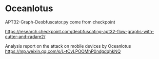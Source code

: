 # Oceanlotus

APT32-Graph-Deobfuscator.py  come from checkpoint

https://research.checkpoint.com/deobfuscating-apt32-flow-graphs-with-cutter-and-radare2/

Analysis report on the attack on mobile devices by Oceanlotus
https://mp.weixin.qq.com/s/L-tCvLPOOMhP0ndgdqhkNQ
